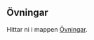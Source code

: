 
## Övningar
Hittar ni i mappen [Övningar](https://github.com/Santosnr6/lektion_27_mars/tree/main/%C3%96vningar).
